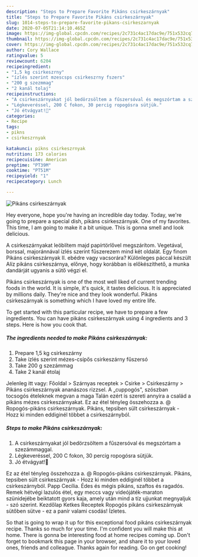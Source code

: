 ```yaml
---
description: "Steps to Prepare Favorite Pikáns csirkeszárnyak"
title: "Steps to Prepare Favorite Pikáns csirkeszárnyak"
slug: 1014-steps-to-prepare-favorite-pikans-csirkeszarnyak
date: 2020-07-05T21:14:10.465Z
image: https://img-global.cpcdn.com/recipes/2c731c4ac17dac9e/751x532cq70/pikans-csirkeszarnyak-recept-foto.jpg
thumbnail: https://img-global.cpcdn.com/recipes/2c731c4ac17dac9e/751x532cq70/pikans-csirkeszarnyak-recept-foto.jpg
cover: https://img-global.cpcdn.com/recipes/2c731c4ac17dac9e/751x532cq70/pikans-csirkeszarnyak-recept-foto.jpg
author: Cory Wallace
ratingvalue: 5
reviewcount: 6204
recipeingredient:
- "1,5 kg csirkeszrny"
- "ízlés szerint mzescsps csirkeszrny fszers"
- "200 g szezmmag"
- "2 kanál tolaj"
recipeinstructions:
- "A csirkeszárnyakat jól bedörzsöltem a fűszersóval és megszórtam a szezámmaggal."
- "Légkeveréssel, 200 C fokon, 30 percig ropogósra sütjük."
- "Jó étvágyat!🐥"
categories:
- Recipe
tags:
- pikns
- csirkeszrnyak

katakunci: pikns csirkeszrnyak 
nutrition: 173 calories
recipecuisine: American
preptime: "PT39M"
cooktime: "PT51M"
recipeyield: "1"
recipecategory: Lunch

---
```



![Pikáns csirkeszárnyak](https://img-global.cpcdn.com/recipes/2c731c4ac17dac9e/751x532cq70/pikans-csirkeszarnyak-recept-foto.jpg)

Hey everyone, hope you're having an incredible day today. Today, we're going to prepare a special dish, pikáns csirkeszárnyak. One of my favorites. This time, I am going to make it a bit unique. This is gonna smell and look delicious.

A csirkeszárnyakat leöblítem majd papírtörlővel megszárítom. Vegetával, borssal, majoránnával ízlés szerint fűszerezem mind két oldalát. Egy finom Pikáns csirkeszárnyak II. ebédre vagy vacsorára? Különleges páccal készült Alíz pikáns csirkeszárnya, előnye, hogy korábban is előkészíthető, a munka dandárját ugyanis a sütő végzi el.

Pikáns csirkeszárnyak is one of the most well liked of current trending foods in the world. It is simple, it's quick, it tastes delicious. It is appreciated by millions daily. They're nice and they look wonderful. Pikáns csirkeszárnyak is something which I have loved my entire life.


To get started with this particular recipe, we have to prepare a few ingredients. You can have pikáns csirkeszárnyak using 4 ingredients and 3 steps. Here is how you cook that.

<!--inarticleads1-->

##### The ingredients needed to make Pikáns csirkeszárnyak:

1. Prepare 1,5 kg csirkeszárny
1. Take ízlés szerint mézes-csípős csirkeszárny fűszersó
1. Take 200 g szezámmag
1. Take 2 kanál étolaj


Jelenleg itt vagy: Főoldal &gt; Szárnyas receptek &gt; Csirke &gt; Csirkeszárny &gt; Pikáns csirkeszárnyak ananászos rizzsel. A „cuppogós&#34;, szószban tocsogós ételeknek megvan a maga Talán ezért is szereti annyira a család a pikáns mézes csirkeszárnyakat. Ez az étel tényleg összehozza a. @ Ropogós-pikáns csirkeszárnyak. Pikáns, tepsiben sült csirkeszárnyak - Hozz ki minden eddiginél többet a csirkeszárnyból. 

<!--inarticleads2-->

##### Steps to make Pikáns csirkeszárnyak:

1. A csirkeszárnyakat jól bedörzsöltem a fűszersóval és megszórtam a szezámmaggal.
1. Légkeveréssel, 200 C fokon, 30 percig ropogósra sütjük.
1. Jó étvágyat!🐥


Ez az étel tényleg összehozza a. @ Ropogós-pikáns csirkeszárnyak. Pikáns, tepsiben sült csirkeszárnyak - Hozz ki minden eddiginél többet a csirkeszárnyból. Papp Cecília. Édes és mégis pikáns, szaftos és ragadós. Remek hétvégi lazulós étel, egy meccs vagy videójáték-maraton szünidejébe beiktatott gyors kaja, amely után mind a tíz ujjunkat megnyaljuk - szó szerint. Kezdőlap Ketkes Receptek Ropogós pikáns csirkeszárnyak sütőben sütve - ez a panír valami csodás! Ízletes. 

So that is going to wrap it up for this exceptional food pikáns csirkeszárnyak recipe. Thanks so much for your time. I'm confident you will make this at home. There is gonna be interesting food at home recipes coming up. Don't forget to bookmark this page in your browser, and share it to your loved ones, friends and colleague. Thanks again for reading. Go on get cooking!

